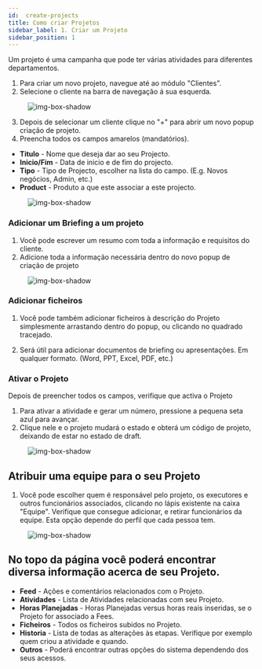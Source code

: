 ```yaml
---
id:  create-projects
title: Como criar Projetos
sidebar_label: 1. Criar um Projeto
sidebar_position: 1
---
```



Um projeto é uma campanha que pode ter várias atividades para diferentes departamentos.

1. Para criar um novo projeto, navegue até ao módulo "Clientes".
2. Selecione o cliente na barra de navegação á sua esquerda.

<figure>

![img-box-shadow](/img/university/project-management/project-management-lesson1-1.png)
<figcaption></figcaption>
</figure>

3. Depois de selecionar um cliente clique no "+" para abrir um novo popup criação de projeto.
4. Preencha todos os campos amarelos (mandatórios).

- **Titulo** - Nome que deseja dar ao seu Projecto.
- **Inicio/Fim** - Data de inicio e de fim do projecto.
- **Tipo** - Tipo de Projecto, escolher na lista do campo. (E.g. Novos negócios, Admin, etc.)
- **Product** - Produto a que este associar a este projecto.

<figure>

![img-box-shadow](/img/university/project-management/project-management-lesson1-2.png)
<figcaption></figcaption>
</figure>

### Adicionar um Briefing a um projeto

1. Você pode escrever um resumo com toda a informação e requisitos do cliente.
2. Adicione toda a informação necessária dentro do novo popup de criação de projeto

<figure>

![img-box-shadow](/img/university/project-management/project-management-lesson1-3.png)
<figcaption></figcaption>
</figure>

### Adicionar ficheiros

1. Você pode também adicionar ficheiros à descrição do Projeto simplesmente arrastando dentro do popup, ou clicando no quadrado tracejado.

2. Será útil para adicionar documentos de briefing ou apresentações. Em qualquer formato. (Word, PPT, Excel, PDF, etc.)

### Ativar o Projeto

Depois de preencher todos os campos, verifique que activa o Projeto

1. Para ativar a atividade e gerar um número, pressione a pequena seta azul para avançar.
2. Clique nele e o projeto mudará o estado e obterá um código de projeto, deixando de estar no estado de draft.

<figure>

![img-box-shadow](/img/university/project-management/project-management-lesson1-4.png)
<figcaption></figcaption>
</figure>

## Atribuir uma equipe para o seu Projeto

1. Você pode escolher quem é responsável pelo projeto, os executores e outros funcionários associados, clicando no lápis existente na caixa "Equipe". Verifique que consegue adicionar, e retirar funcionários da equipe. Esta opção depende do perfil que cada pessoa tem.

<figure>

![img-box-shadow](/img/university/project-management/project-management-lesson1-5.png)
<figcaption></figcaption>
</figure>


## No topo da página você poderá encontrar diversa informação acerca de seu Projeto.

- **Feed** - Ações e comentários relacionados com o Projeto.
- **Atividades** - Lista de Atividades relacionadas com seu Projeto.
- **Horas Planejadas** - Horas Planejadas versus horas reais inseridas, se o Projeto for associado a Fees.
- **Ficheiros** - Todos os ficheiros subidos no Projeto.
- **Historia** - Lista de todas as alterações às etapas. Verifique por exemplo quem criou a atividade e quando.
- **Outros** - Poderá encontrar outras opções do sistema dependendo dos seus acessos.
